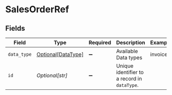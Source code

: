 # SalesOrderRef


## Fields

| Field                                                 | Type                                                  | Required                                              | Description                                           | Example                                               |
| ----------------------------------------------------- | ----------------------------------------------------- | ----------------------------------------------------- | ----------------------------------------------------- | ----------------------------------------------------- |
| `data_type`                                           | [Optional[DataType]](../../models/shared/datatype.md) | :heavy_minus_sign:                                    | Available Data types                                  | invoices                                              |
| `id`                                                  | *Optional[str]*                                       | :heavy_minus_sign:                                    | Unique identifier to a record in `dataType`.          |                                                       |